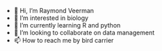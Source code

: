 - 👋 Hi, I’m Raymond Veerman
- 👀 I’m interested in biology
- 🌱 I’m currently learning R and python
- 💞️ I’m looking to collaborate on data management 
- 📫 How to reach me by bird carrier

<!---
RVeerman93/RVeerman93 is a ✨ special ✨ repository because its `README.md` (this file) appears on your GitHub profile.
You can click the Preview link to take a look at your changes.
--->
